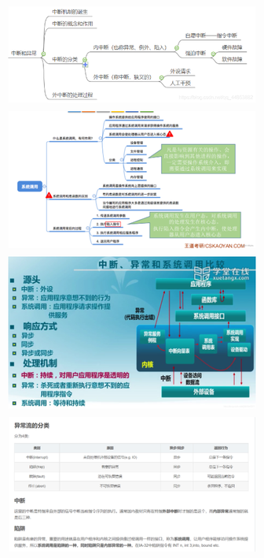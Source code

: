 ![image](https://github.com/v2vv/jupyter_hub/raw/master/images/Sat_Jul_09_2022_1657378644789.png)

![image](https://github.com/v2vv/jupyter_hub/raw/master/images/Sat_Jul_09_2022_1657374694229.png)

![image](https://github.com/v2vv/jupyter_hub/raw/master/images/Sat_Jul_09_2022_1657374755593.png)

![image](https://github.com/v2vv/jupyter_hub/raw/master/images/Sat_Jul_09_2022_1657378582247.png)


##